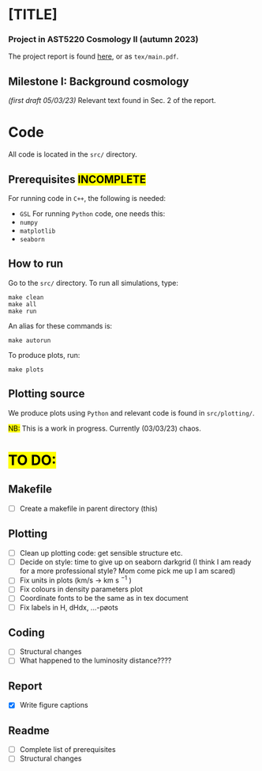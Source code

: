 # [TITLE]
### Project in AST5220 Cosmology II (autumn 2023)
The project report is found [here](https://github.com/nannabryne/AST5220/blob/main/tex/main.pdf), or as `tex/main.pdf`.

## Milestone I: Background cosmology 
*(first draft 05/03/23)*
Relevant text found in Sec. 2 of the report.

# Code
All code is located in the `src/` directory.
## Prerequisites <mark>INCOMPLETE</mark>
For running code in `C++`, the following is needed:
- `GSL`
For running `Python` code, one needs this:
- `numpy`
- `matplotlib`
- `seaborn` 

## How to run
Go to the `src/` directory. To run all simulations, type:
```
make clean
make all
make run
```
An alias for these commands is:
~~~
make autorun
~~~
To produce plots, run:
~~~
make plots
~~~

## Plotting source
We produce plots using `Python` and relevant code is found in `src/plotting/`. 

<mark>NB:</mark> This is a work in progress. Currently (03/03/23) chaos.


# <mark>TO DO:
## Makefile
- [ ] Create a makefile in parent directory (this)
## Plotting
- [ ] Clean up plotting code: get sensible structure etc.
- [ ] Decide on style: time to give up on seaborn darkgrid (I think I am ready for a more professional style? Mom come pick me up I am scared)
- [ ] Fix units in plots (km/s $\to$ km s $^{-1}$ )
- [ ] Fix colours in density parameters plot
- [ ] Coordinate fonts to be the same as in tex document
- [ ] Fix labels in H, dHdx, ...-pøots
## Coding
- [ ] Structural changes
- [ ] What happened to the luminosity distance????
## Report
- [x] Write figure captions
## Readme
- [ ] Complete list of prerequisites 
- [ ] Structural changes

